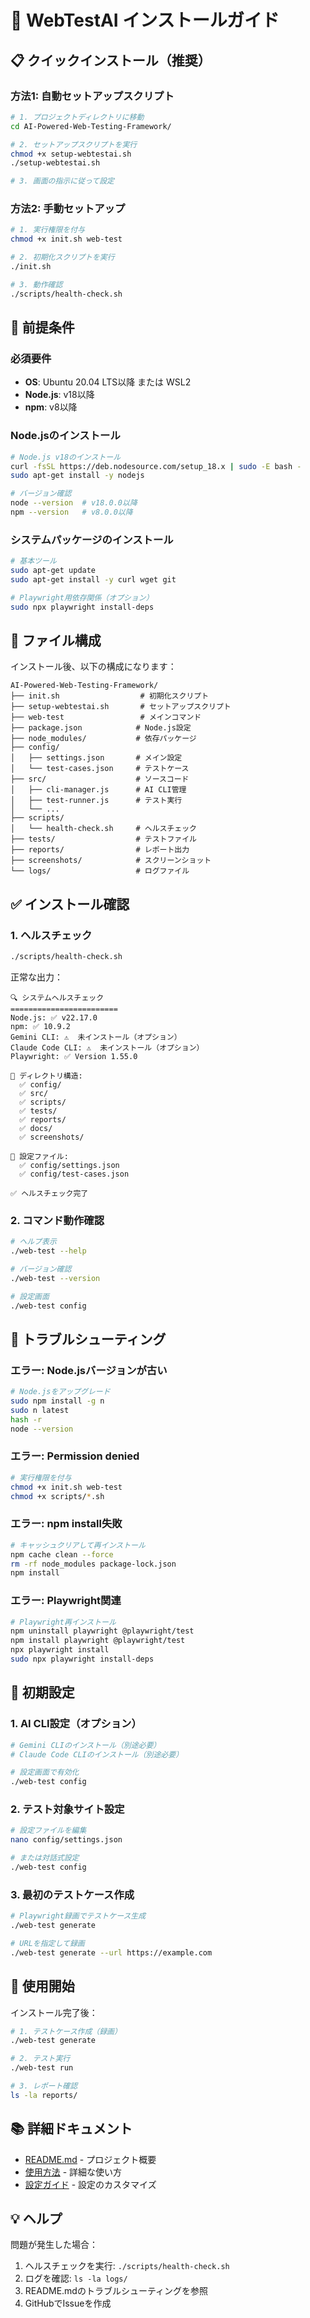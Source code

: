 # 🚀 WebTestAI インストールガイド

## 📋 クイックインストール（推奨）

### 方法1: 自動セットアップスクリプト

```bash
# 1. プロジェクトディレクトリに移動
cd AI-Powered-Web-Testing-Framework/

# 2. セットアップスクリプトを実行
chmod +x setup-webtestai.sh
./setup-webtestai.sh

# 3. 画面の指示に従って設定
```

### 方法2: 手動セットアップ

```bash
# 1. 実行権限を付与
chmod +x init.sh web-test

# 2. 初期化スクリプトを実行
./init.sh

# 3. 動作確認
./scripts/health-check.sh
```

## 🔧 前提条件

### 必須要件

- **OS**: Ubuntu 20.04 LTS以降 または WSL2
- **Node.js**: v18以降
- **npm**: v8以降

### Node.jsのインストール

```bash
# Node.js v18のインストール
curl -fsSL https://deb.nodesource.com/setup_18.x | sudo -E bash -
sudo apt-get install -y nodejs

# バージョン確認
node --version  # v18.0.0以降
npm --version   # v8.0.0以降
```

### システムパッケージのインストール

```bash
# 基本ツール
sudo apt-get update
sudo apt-get install -y curl wget git

# Playwright用依存関係（オプション）
sudo npx playwright install-deps
```

## 📁 ファイル構成

インストール後、以下の構成になります：

```
AI-Powered-Web-Testing-Framework/
├── init.sh                  # 初期化スクリプト
├── setup-webtestai.sh       # セットアップスクリプト
├── web-test                 # メインコマンド
├── package.json            # Node.js設定
├── node_modules/           # 依存パッケージ
├── config/
│   ├── settings.json       # メイン設定
│   └── test-cases.json     # テストケース
├── src/                    # ソースコード
│   ├── cli-manager.js      # AI CLI管理
│   ├── test-runner.js      # テスト実行
│   └── ...
├── scripts/
│   └── health-check.sh     # ヘルスチェック
├── tests/                  # テストファイル
├── reports/                # レポート出力
├── screenshots/            # スクリーンショット
└── logs/                   # ログファイル
```

## ✅ インストール確認

### 1. ヘルスチェック

```bash
./scripts/health-check.sh
```

正常な出力：
```
🔍 システムヘルスチェック
========================
Node.js: ✅ v22.17.0
npm: ✅ 10.9.2
Gemini CLI: ⚠️  未インストール（オプション）
Claude Code CLI: ⚠️  未インストール（オプション）
Playwright: ✅ Version 1.55.0

📁 ディレクトリ構造:
  ✅ config/
  ✅ src/
  ✅ scripts/
  ✅ tests/
  ✅ reports/
  ✅ docs/
  ✅ screenshots/

📄 設定ファイル:
  ✅ config/settings.json
  ✅ config/test-cases.json

✅ ヘルスチェック完了
```

### 2. コマンド動作確認

```bash
# ヘルプ表示
./web-test --help

# バージョン確認
./web-test --version

# 設定画面
./web-test config
```

## 🐛 トラブルシューティング

### エラー: Node.jsバージョンが古い

```bash
# Node.jsをアップグレード
sudo npm install -g n
sudo n latest
hash -r
node --version
```

### エラー: Permission denied

```bash
# 実行権限を付与
chmod +x init.sh web-test
chmod +x scripts/*.sh
```

### エラー: npm install失敗

```bash
# キャッシュクリアして再インストール
npm cache clean --force
rm -rf node_modules package-lock.json
npm install
```

### エラー: Playwright関連

```bash
# Playwright再インストール
npm uninstall playwright @playwright/test
npm install playwright @playwright/test
npx playwright install
sudo npx playwright install-deps
```

## 📝 初期設定

### 1. AI CLI設定（オプション）

```bash
# Gemini CLIのインストール（別途必要）
# Claude Code CLIのインストール（別途必要）

# 設定画面で有効化
./web-test config
```

### 2. テスト対象サイト設定

```bash
# 設定ファイルを編集
nano config/settings.json

# または対話式設定
./web-test config
```

### 3. 最初のテストケース作成

```bash
# Playwright録画でテストケース生成
./web-test generate

# URLを指定して録画
./web-test generate --url https://example.com
```

## 🚀 使用開始

インストール完了後：

```bash
# 1. テストケース作成（録画）
./web-test generate

# 2. テスト実行
./web-test run

# 3. レポート確認
ls -la reports/
```

## 📚 詳細ドキュメント

- [README.md](README.md) - プロジェクト概要
- [使用方法](README.md#使用方法) - 詳細な使い方
- [設定ガイド](README.md#設定ファイル) - 設定のカスタマイズ

## 💡 ヘルプ

問題が発生した場合：

1. ヘルスチェックを実行: `./scripts/health-check.sh`
2. ログを確認: `ls -la logs/`
3. README.mdのトラブルシューティングを参照
4. GitHubでIssueを作成